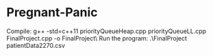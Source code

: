 # Pregnant-Panic
Compile: g++ -std=c++11 priorityQueueHeap.cpp priorityQueueLL.cpp FinalProject.cpp -o FinalProject\\
Run the program: .\FinalProject patientData2270.csv
